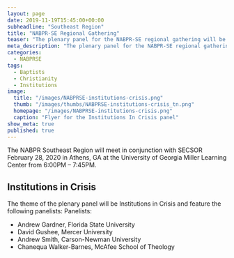 ```yaml
---
layout: page
date: 2019-11-19T15:45:00+00:00
subheadline: "Southeast Region"
title: "NABPR-SE Regional Gathering"
teaser: "The plenary panel for the NABPR-SE regional gathering will be on Institutions in Crisis."
meta_description: "The plenary panel for the NABPR-SE regional gathering will be on Institutions in Crisis."
categories:
  - NABPRSE
tags:
  - Baptists
  - Christianity
  - Institutions
image:
  title: "/images/NABPRSE-institutions-crisis.png"
  thumb: "/images/thumbs/NABPRSE-institutions-crisis_tn.png"
  homepage: "/images/NABPRSE-institutions-crisis.png"
  caption: "Flyer for the Institutions In Crisis panel"
show_meta: true
published: true
---
```

The NABPR Southeast Region will meet in conjunction with SECSOR February 28, 2020 in Athens, GA at the University of Georgia Miller Learning Center from 6:00PM – 7:45PM.

## Institutions in Crisis
The theme of the plenary panel will be Institutions in Crisis and feature the following panelists:
Panelists:
  - Andrew Gardner, Florida State University
  - David Gushee, Mercer University
  - Andrew Smith, Carson-Newman University
  - Chanequa Walker-Barnes, McAfee School of Theology
